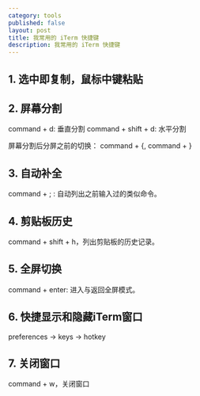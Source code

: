 ```yaml
---
category: tools
published: false
layout: post
title: 我常用的 iTerm 快捷键
description: 我常用的 iTerm 快捷键
---  
```



##  
## 1. 选中即复制，鼠标中键粘贴   

## 2. 屏幕分割 

command + d: 垂直分割
command + shift + d: 水平分割  

屏幕分割后分屏之前的切换： command + {, command + }

## 3. 自动补全

command + ; : 自动列出之前输入过的类似命令。   

## 4. 剪贴板历史 

command + shift + h，列出剪贴板的历史记录。

## 5. 全屏切换  

command + enter: 进入与返回全屏模式。

## 6. 快捷显示和隐藏iTerm窗口  

preferences -> keys -> hotkey 


## 7. 关闭窗口

command + w，关闭窗口


